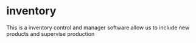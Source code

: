 # inventory
This is a inventory control and manager software allow us to include new products and supervise production 
